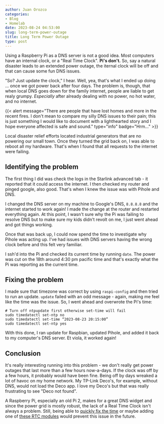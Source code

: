 ```yaml
---
author: Juan Orozco
categories:
- Blog
- Homelab
date: 2023-08-24 04:53:00
slug: long-term-power-outage
title: Long Term Power Outage
type: post
---
```


Using a Raspberry Pi as a DNS server is not a good idea. Most computers have an internal clock, or a "Real Time Clock". **Pi's don't.** So, say a natural disaster leads to an extended power outage, the iternal clock will be off and that can cause some fun DNS issues.

"So? Just update the clock," I hear. Well, yea, that's what I ended up doing ... once we got power back after four days. The problem is, though, that when local DNS goes down for the family internet, people are liable to get realy grumpy. _Especially_ after already dealing with no power, no hot water, and no internet.

{{< alert message="There are people that have lost homes and more in the recent fires. I don't mean to compare my silly DNS issues to their pain; this is just something I would like to document with a lighthearted story and I hope everyone affected is safe and sound." type="info" badge="Hrm..." >}}

Local disaster relief efforts located industrial generators that are no powering our small town. Once they turned the grid back on, I was able to reboot all my hardware. That's when I found that all requests to the internet were failing.

## Identifying the problem

The first thing I did was check the logs in the Starlink advanced tab - it reported that it could access the internet. I then checked my router and pinged google, also good. That's when I knew the issue was with Pihole and DNS.

I changed the DNS server on my machine to Google's DNS, `8.8.8.8` and the internet started to work again! I made the change at the router and restarted everything again. At this point, I wasn't sure why the Pi was failing to resolve DNS but to make sure my kids didn't revolt on me, I just went ahead and got things working.

Once that was back up, I could now spend the time to investigate why Pihole was acting up. I've had issues with DNS servers having the wrong clock before and this felt very familiar.

I ssh'd into the Pi and checked its current time by running `date`. The power was cut on the 18th around 4:30 pm pacific time and that's exactly what the Pi was reporting as the current time.

## Fixing the problem

I made sure that timezone was correct by using `raspi-config` and then tried to run an update. `update` failed with an odd message - again, making me feel like the time was the issue. So, I went ahead and overwrote the Pi's time:

```shell
# Turn off ntpupdate first otherwise set-time will fail
sudo timedatectl set-ntp no
sudo timedatectl set-time “2023-08-23 20:15:00”
sudo timedatectl set-ntp yes
```

With this done, I ran update for Raspbian, updated Pihole, and added it back to my computer's DNS server. Et viola, it worked again!

## Conclusion

It's really interesting running into this problem - we don't really get power outages that last more than a few hours now-a-days. If the clock was off by a few hours, it probably would have been fine. Being off by days wreaked a lot of havoc on my home network. My TP-Link Deco's, for example, without DNS, would not load the Deco app. I love my Deco's but that was really frustrating to see "Deco not found".

A Raspberry Pi, especially an old Pi 2, makes for a great DNS widget and since the power grid is mostly robust, the lack of a Real Time Clock isn't always a problem. Still, being able to [quickly fix the time](#fixing-the-problem) or maybe adding one of [these RTC modules](https://learn.adafruit.com/adding-a-real-time-clock-to-raspberry-pi/overview) would prevent this issue in the future.